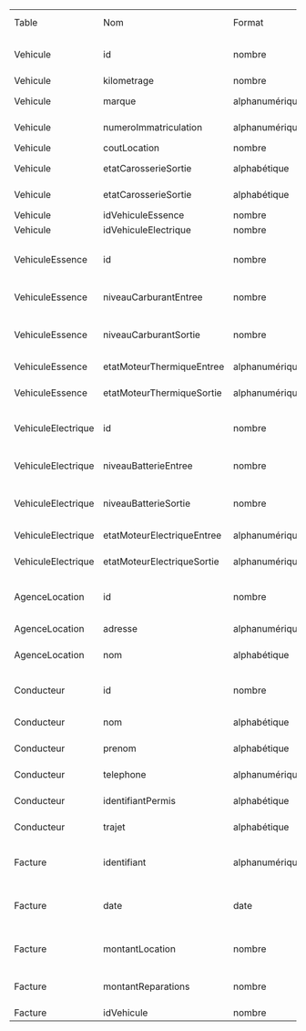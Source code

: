 | | | | | | | |
|-|-|-|-|-|-|-|
|Table|Nom|Format|LongueurMax|Type|Règle de gestion|Exemple|
|Vehicule|id|nombre| |nombre|unique, non nul (PK)|1|
|Vehicule|kilometrage|nombre|6|Nombre| |20000|
|Vehicule|marque|alphanumérique| |chaine de caractères| |peugeot|
|Vehicule|numeroImmatriculation|alphanumérique|9|chaine de caractères| |AB-123-CD|
|Vehicule|coutLocation|nombre|9|nombre| |515.3|
|Vehicule|etatCarosserieSortie|alphabétique|15|chaine de caractères| |Acceptable|
|Vehicule|etatCarosserieSortie|alphabétique|15|chaine de caractères| |Parfait|
|Vehicule|idVehiculeEssence|nombre| |nombre|FK|1|
|Vehicule|idVehiculeElectrique|nombre| |nombre|FK|2|
| | | | | | | |
|VehiculeEssence|id|nombre| |nombre|unique, non nul (PK)|1|
|VehiculeEssence|niveauCarburantEntree|nombre|2|nombre|Supérieur ou égal à 0|20|
|VehiculeEssence|niveauCarburantSortie|nombre|2|nombre|Supérieur ou égal à 0|20|
|VehiculeEssence|etatMoteurThermiqueEntree|alphanumérique|15|chaine de caractères| |Acceptable|
|VehiculeEssence|etatMoteurThermiqueSortie|alphanumérique|15|chaine de caractères| |Acceptable|
| | | | | | | |
|VehiculeElectrique|id|nombre| |nombre|unique, non nul (PK)|1|
|VehiculeElectrique|niveauBatterieEntree|nombre|3|nombre|Supérieur ou égal à 0|20|
|VehiculeElectrique|niveauBatterieSortie|nombre|3|nombre|Supérieur ou égal à 0|20|
|VehiculeElectrique|etatMoteurElectriqueEntree|alphanumérique|15|chaine de caractères| |Acceptable|
|VehiculeElectrique|etatMoteurElectriqueSortie|alphanumérique|15|chaine de caractères| |Acceptable|
| | | | | | | |
|AgenceLocation|id|nombre| |nombre|unique, non nul (PK)|1|
|AgenceLocation|adresse|alphanumérique|255|chaine de caractères| |Rue des Faveyrolles|
|AgenceLocation|nom|alphabétique|50|chaine de caractères| |Arthur|
| | | | | | | |
|Conducteur|id|nombre| |nombre|unique, non nul (PK)|1|
|Conducteur|nom|alphabétique|50|chaine de caractères| |Martin|
|Conducteur|prenom|alphabétique|50|chaine de caractères| |Roger|
|Conducteur|telephone|alphanumérique|10|chaine de caractères| |0606060606|
|Conducteur|identifiantPermis|alphabétique|15|chaine de caractères| | |
|Conducteur|trajet|alphabétique|50|chaine de caractères| | |
| | | | | | | |
|Facture|identifiant|alphanumérique| |chaine de caractères|unique, non nul (PK)|FA452536|
|Facture|date|date| |Date|Inférieure ou égale à date actuelle|02/10/2023|
|Facture|montantLocation|nombre|4|nombre|Supérieur ou égal à 0|1000|
|Facture|montantReparations|nombre|6|nombre|Supérieur ou égal à 0|100000|
|Facture|idVehicule|nombre| |nombre|FK|2|

